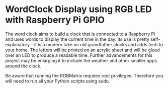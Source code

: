 WordClock Display using RGB LED with Raspberry Pi GPIO
======================================================

The word clock aims to build a clock that is connected to a 
Raspberry Pi and uses words to display the current time in the day. 
Its use is pretty self-explanatory - it is a modern take on old grandfather 
clocks and adds tech to your home. The letters will be printed on an acrylic 
sheet and will be glued over an LED to produce a readable time. Further advancements
for this project may be enlarging it to include the weather and other smaller 
apps around the clock. 


Be aware that running the RGBMatrix requires root privileges. Therefore you will need to run all 
your Python scripts using sudo.



